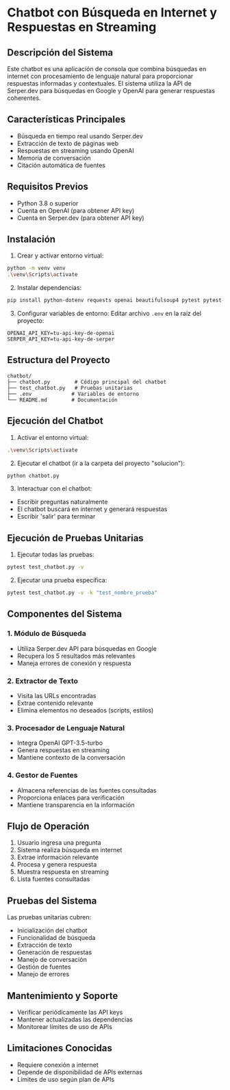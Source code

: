 # Chatbot con Búsqueda en Internet y Respuestas en Streaming

## Descripción del Sistema
Este chatbot es una aplicación de consola que combina búsquedas en internet con procesamiento de lenguaje natural para proporcionar respuestas informadas y contextuales. El sistema utiliza la API de Serper.dev para búsquedas en Google y OpenAI para generar respuestas coherentes.

## Características Principales
- Búsqueda en tiempo real usando Serper.dev
- Extracción de texto de páginas web
- Respuestas en streaming usando OpenAI
- Memoria de conversación
- Citación automática de fuentes

## Requisitos Previos
- Python 3.8 o superior
- Cuenta en OpenAI (para obtener API key)
- Cuenta en Serper.dev (para obtener API key)

## Instalación

1. Crear y activar entorno virtual:
```bash
python -m venv venv
.\venv\Scripts\activate
```

2. Instalar dependencias:
```bash
pip install python-dotenv requests openai beautifulsoup4 pytest pytest-mock
```

3. Configurar variables de entorno:
Editar archivo `.env` en la raíz del proyecto:
```
OPENAI_API_KEY=tu-api-key-de-openai
SERPER_API_KEY=tu-api-key-de-serper
```

## Estructura del Proyecto
```
chatbot/
├── chatbot.py        # Código principal del chatbot
├── test_chatbot.py   # Pruebas unitarias
├── .env             # Variables de entorno
└── README.md        # Documentación
```

## Ejecución del Chatbot

1. Activar el entorno virtual:
```bash
.\venv\Scripts\activate
```

2. Ejecutar el chatbot (ir a la carpeta del proyecto "solucion"):
```bash
python chatbot.py
```

3. Interactuar con el chatbot:
- Escribir preguntas naturalmente
- El chatbot buscará en internet y generará respuestas
- Escribir 'salir' para terminar

## Ejecución de Pruebas Unitarias

1. Ejecutar todas las pruebas:
```bash
pytest test_chatbot.py -v
```

2. Ejecutar una prueba específica:
```bash
pytest test_chatbot.py -v -k "test_nombre_prueba"
```

## Componentes del Sistema

### 1. Módulo de Búsqueda
- Utiliza Serper.dev API para búsquedas en Google
- Recupera los 5 resultados más relevantes
- Maneja errores de conexión y respuesta

### 2. Extractor de Texto
- Visita las URLs encontradas
- Extrae contenido relevante
- Elimina elementos no deseados (scripts, estilos)

### 3. Procesador de Lenguaje Natural
- Integra OpenAI GPT-3.5-turbo
- Genera respuestas en streaming
- Mantiene contexto de la conversación

### 4. Gestor de Fuentes
- Almacena referencias de las fuentes consultadas
- Proporciona enlaces para verificación
- Mantiene transparencia en la información

## Flujo de Operación
1. Usuario ingresa una pregunta
2. Sistema realiza búsqueda en internet
3. Extrae información relevante
4. Procesa y genera respuesta
5. Muestra respuesta en streaming
6. Lista fuentes consultadas

## Pruebas del Sistema
Las pruebas unitarias cubren:
- Inicialización del chatbot
- Funcionalidad de búsqueda
- Extracción de texto
- Generación de respuestas
- Manejo de conversación
- Gestión de fuentes
- Manejo de errores

## Mantenimiento y Soporte
- Verificar periódicamente las API keys
- Mantener actualizadas las dependencias
- Monitorear límites de uso de APIs

## Limitaciones Conocidas
- Requiere conexión a internet
- Depende de disponibilidad de APIs externas
- Límites de uso según plan de APIs
